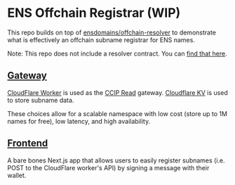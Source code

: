 # ENS Offchain Registrar (WIP)

This repo builds on top of [ensdomains/offchain-resolver](https://github.com/ensdomains/offchain-resolver) to demonstrate what is effectively an offchain subname registrar for ENS names.

Note: This repo does not include a resolver contract. You can [find that here](https://github.com/ensdomains/offchain-resolver/blob/main/packages/contracts/contracts/OffchainResolver.sol).

## [Gateway](worker/README.md)

[CloudFlare Worker](https://developers.cloudflare.com/workers/) is used as the [CCIP Read](https://eips.ethereum.org/EIPS/eip-3668) gateway. [Cloudflare KV](https://developers.cloudflare.com/workers/learning/how-kv-works/) is used to store subname data.

These choices allow for a scalable namespace with low cost (store up to 1M names for free), low latency, and high availability.

## [Frontend](web/README.md)

A bare bones Next.js app that allows users to easily register subnames (i.e. POST to the CloudFlare worker's API) by signing a message with their wallet.
